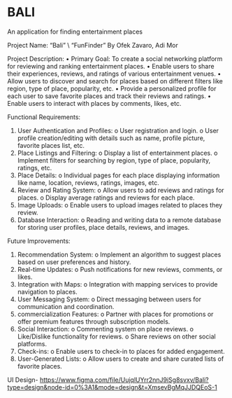 # BALI
An application for finding entertainment places

Project Name: “Bali” \ “FunFinder”
By Ofek Zavaro, Adi Mor

Project Description:
  •	Primary Goal: To create a social networking platform for reviewing and ranking entertainment places.
  •	Enable users to share their experiences, reviews, and ratings of various entertainment venues.
  •	Allow users to discover and search for places based on different filters like region, type of place, popularity, etc.
  •	Provide a personalized profile for each user to save favorite places and track their reviews and ratings.
  •	Enable users to interact with places by comments, likes, etc.

Functional Requirements:
  1.  User Authentication and Profiles:
    o	User registration and login.
    o	User profile creation/editing with details such as name, profile picture, favorite places list, etc.
  2. Place Listings and Filtering:
    o	Display a list of entertainment places.
    o	Implement filters for searching by region, type of place, popularity, ratings, etc.
  3. Place Details:
    o	Individual pages for each place displaying information like name, location, reviews, ratings, images, etc.
  4. Review and Rating System:
    o	Allow users to add reviews and ratings for places.
    o	Display average ratings and reviews for each place.
  5. Image Uploads:
    o	Enable users to upload images related to places they review.
  6. Database Interaction:
    o	Reading and writing data to a remote database for storing user profiles, place details, reviews, and images.

Future Improvements:
  1. Recommendation System:
    o	Implement an algorithm to suggest places based on user preferences and history.
  2. Real-time Updates:
    o	Push notifications for new reviews, comments, or likes.
  3. Integration with Maps:
    o	Integration with mapping services to provide navigation to places.
  4. User Messaging System:
    o	Direct messaging between users for communication and coordination.
  5. commercialization Features:
    o	Partner with places for promotions or offer premium features through subscription models.
  6. Social Interaction:
    o	Commenting system on place reviews.
    o	Like/Dislike functionality for reviews.
    o	Share reviews on other social platforms.
  7. Check-ins:
    o	Enable users to check-in to places for added engagement.
  8. User-Generated Lists:
    o	Allow users to create and share curated lists of favorite places.

UI Design-
https://www.figma.com/file/UujqlUYrr2nnJ9iSg8svxv/Bali?type=design&node-id=0%3A1&mode=design&t=XmsevBgMqJJDQEoS-1
